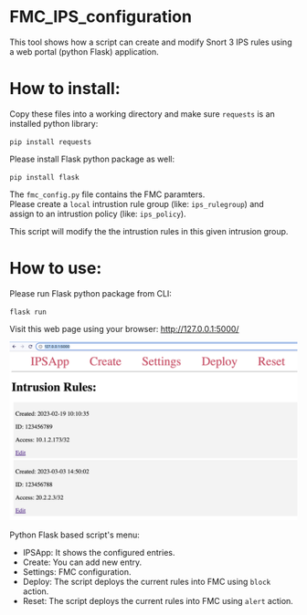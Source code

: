 # FMC_IPS_configuration


This tool shows how a script can create and modify Snort 3 IPS rules using a web portal (python Flask) application.  

  
# How to install:

  Copy these files into a working directory and make sure `requests` is an installed python library:
  
  `pip install requests` 
  
  Please install Flask python package as well: 
  
  `pip install flask`


  The `fmc_config.py` file contains the FMC paramters.  
  Please create a `local` intrustion rule group (like: `ips_rulegroup`) and   
  assign to an intrustion policy (like: `ips_policy`).  
  
  This script will modify the the intrustion rules in this given intrusion group.  


# How to use:

  Please run Flask python package from CLI: 
  
  `flask run`

Visit this web page using your browser: http://127.0.0.1:5000/  

![Flask GUI](/flask_gui.jpg?raw=true "Flask GUI")


Python Flask based script's menu:  
- IPSApp: It shows the configured entries. 
- Create: You can add new entry. 
- Settings: FMC configuration.   
- Deploy: The script deploys the current rules into FMC using `block` action.  
- Reset: The script deploys the current rules into FMC using `alert` action.  


